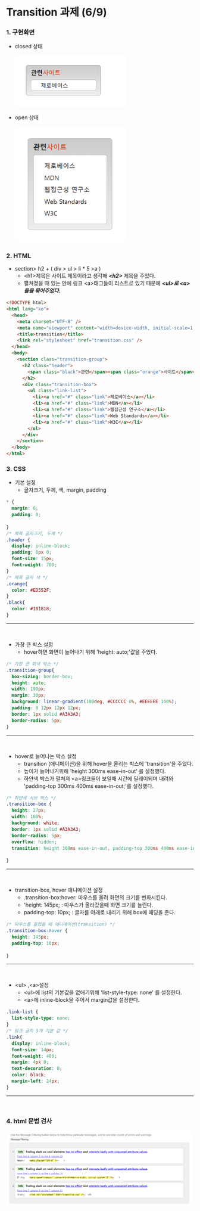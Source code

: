 # Transition 과제 (6/9)
### 1. 구현화면
+ closed 상태
  
  <img src="./mission-3-2.png" width="300px">

+ open 상태
  
  <img src="./mission-3-1.png" width="300px">

### 2. HTML
 
+ section> h2 + ( div > ul > li * 5 >a )
  +  &lt;h1&gt;제목은 사이트 제목이라고 생각해 ***&lt;h2&gt;*** 제목을 주었다.
  +  펼쳐졌을 때 있는 안에 링크  &lt;a&gt;태그들이 리스트로 있기 때문에 ***&lt;ul&gt;로  &lt;a&gt;들을 묶어주었다.***
```html
<!DOCTYPE html>
<html lang="ko">
  <head>
    <meta charset="UTF-8" />
    <meta name="viewport" content="width=device-width, initial-scale=1.0" />
    <title>transition</title>
    <link rel="stylesheet" href="transition.css" />
  </head>
  <body>
    <section class="transition-group">
      <h2 class="header">
        <span class="black">관련</span><span class="orange">사이트</span>
      </h2>
      <div class="transition-box">
        <ul class="link-list">
          <li><a href="#" class="link">제로베이스</a></li>
          <li><a href="#" class="link">MDN</a></li>
          <li><a href="#" class="link">웹접근성 연구소</a></li>
          <li><a href="#" class="link">Web Standards</a></li>
          <li><a href="#" class="link">W3C</a></li>
        </ul>
      </div>
    </section>
  </body>
</html>
```
### 3. CSS
+ 기본 설정 
  + 글자크기, 두께, 색, margin, padding
```css
* {
  margin: 0;
  padding: 0;

}
/* 제목 글자크기, 두께 */
.header {
  display: inline-block;
  padding: 8px 0;
  font-size: 15px;
  font-weight: 700;
}
/* 제목 글자 색 */
.orange{
  color: #ED552F;
}
.black{
  color: #181818;
}
```
---
<br />

+ 가장 큰 박스 설정
  + hover하면 화면이 늘어나기 위해  'height: auto;'값을 주었다.
```css
/* 가장 큰 회색 박스 */
.transition-group{
  box-sizing: border-box;
  height: auto;
  width: 190px;
  margin: 30px;
  background: linear-gradient(180deg, #CCCCCC 0%, #EEEEEE 100%);
  padding: 0 12px 12px 12px;
  border: 1px solid #A3A3A3;
  border-radius: 5px;
}
```
---
<br />

+ hover로 늘어나는 박스 설정
  + transition (애니메이션)을 위해 hover을 올리는 박스에 'transition'을 주었다.
  + 높이가 늘어나기위해 'height 300ms ease-in-out' 를 설정했다.
  + 하얀색 박스가 펼쳐져 &lt;a&gt;링크들이 보일때 시간에 딜레이되며 내려와 'padding-top 300ms 400ms ease-in-out;'를 설정했다.

```css
/* 하얀색 서브 박스 */
.transition-box {
  height: 27px;
  width: 100%;
  background: white;
  border: 1px solid #A3A3A3;
  border-radius: 5px;
  overflow: hidden;
  transition: height 300ms ease-in-out, padding-top 300ms 400ms ease-in-out;
  
}
```
---
<br />

+ transition-box, hover 애니메이션 설정
    + .transition-box:hover: 마우스를 올려 화면의 크기를 변화시킨다.
    + 'height: 145px; : 마우스가 올라갔을때 화면 크기를 늘린다.
    + padding-top: 10px; : 글자를 아래로 내리기 위해 box에 패딩을 준다.
```css
/* 마우스를 올렸을 때 애니메이션(transition) */
.transition-box:hover {
  height: 145px;
  padding-top: 10px;

}
```
---
<br />

+ &lt;ul&gt; ,&lt;a&gt;설정
  + &lt;ul&gt;에 list의 기본값을 없애기위해 'list-style-type: none' 를 설정한다.
  + &lt;a&gt;에 inline-block을 주어서 margin값을 설정한다.
```css
.link-list {
  list-style-type: none;
}
/* 링크 글자 5개 기본 값 */
.link{
  display: inline-block;
  font-size: 14px;
  font-weight: 400;
  margin: 4px 0;
  text-decoration: 0;
  color: black;
  margin-left: 24px; 
}
```
---
<br />

### 4. html 문법 검사

<img src="./mission-3-3.png" width="600px">
